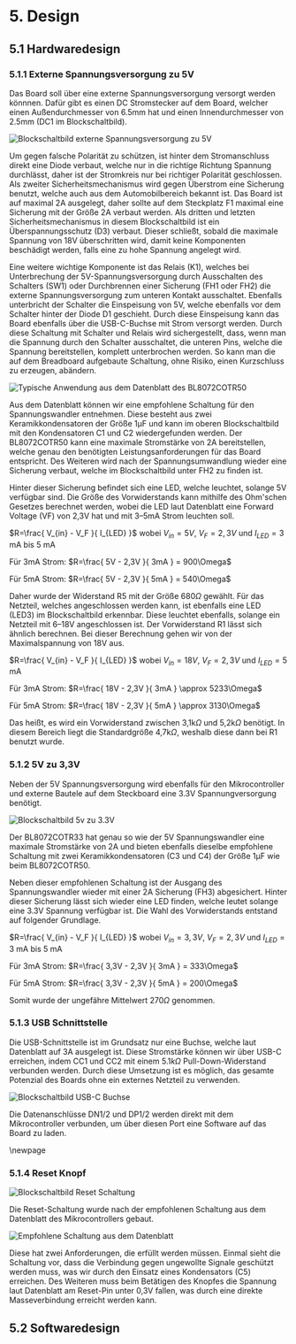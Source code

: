 # 5. Design

## 5.1 Hardwaredesign

### 5.1.1 Externe Spannungsversorgung zu 5V 
Das Board soll über eine externe Spannungsversorgung versorgt werden könnnen. Dafür gibt es einen DC Stromstecker auf dem Board, welcher einen Außendurchmesser von 6.5mm hat und einen Innendurchmesser von 2.5mm (DC1 im Blockschaltbild).

![Blockschaltbild externe Spannungsversorgung zu 5V](Bilder/Module/EXT_5V_SWITCH.png)

Um gegen falsche Polarität zu schützen, ist hinter dem Stromanschluss direkt eine Diode verbaut, welche nur in die richtige Richtung Spannung durchlässt, daher ist der Stromkreis nur bei richtiger Polarität geschlossen. Als zweiter Sicherheitsmechanismus wird gegen Überstrom eine Sicherung benutzt, welche auch aus dem Automobilbereich bekannt ist. Das Board ist auf maximal 2A ausgelegt, daher sollte auf dem Steckplatz F1 maximal eine Sicherung mit der Größe 2A verbaut werden. Als dritten und letzten Sicherheitsmechanismus in diesem Blockschaltbild ist ein Überspannungsschutz (D3) verbaut. Dieser schließt, sobald die maximale Spannung von 18V überschritten wird, damit keine Komponenten beschädigt werden, falls eine zu hohe Spannung angelegt wird.

Eine weitere wichtige Komponente ist das Relais (K1), welches bei Unterbrechung der 5V-Spannungsversorgung durch Ausschalten des Schalters (SW1) oder Durchbrennen einer Sicherung (FH1 oder FH2) die externe Spannungsversorgung zum unteren Kontakt ausschaltet. Ebenfalls unterbricht der Schalter die Einspeisung von 5V, welche ebenfalls vor dem Schalter hinter der Diode D1 geschieht. Durch diese Einspeisung kann das Board ebenfalls über die USB-C-Buchse mit Strom versorgt werden. Durch diese Schaltung mit Schalter und Relais wird sichergestellt, dass, wenn man die Spannung durch den Schalter ausschaltet, die unteren Pins, welche die Spannung bereitstellen, komplett unterbrochen werden. So kann man die auf dem Breadboard aufgebaute Schaltung, ohne Risiko, einen Kurzschluss zu erzeugen, abändern.

![Typische Anwendung aus dem Datenblatt des BL8072COTR50](Bilder/Module/BL8072COTR33_TA.png)

Aus dem Datenblatt können wir eine empfohlene Schaltung für den Spannungswandler entnehmen. Diese besteht aus zwei Keramikkondensatoren der Größe 1µF und kann im oberen Blockschaltbild mit den Kondensatoren C1 und C2 wiedergefunden werden. Der BL8072COTR50 kann eine maximale Stromstärke von 2A bereitstellen, welche genau den benötigten Leistungsanforderungen für das Board entspricht. Des Weiteren wird nach der Spannungsumwandlung wieder eine Sicherung verbaut, welche im Blockschaltbild unter FH2 zu finden ist.

Hinter dieser Sicherung befindet sich eine LED, welche leuchtet, solange 5V verfügbar sind. Die Größe des Vorwiderstands kann mithilfe des Ohm'schen Gesetzes berechnet werden, wobei die LED laut Datenblatt eine Forward Voltage (VF) von 2,3V hat und mit 3–5mA Strom leuchten soll.

$R=\frac{ V_{in} - V_F }{ I_{LED} }$ wobei $V_{in}=5V$, $V_F=2,3V$ und $I_{LED}=3\text{ mA bis } 5\text{ mA }$

Für 3mA Strom: $R=\frac{ 5V - 2,3V }{ 3mA } = 900\Omega$

Für 5mA Strom: $R=\frac{ 5V - 2,3V }{ 5mA } = 540\Omega$

Daher wurde der Widerstand R5 mit der Größe 680$\Omega$ gewählt. Für das Netzteil, welches angeschlossen werden kann, ist ebenfalls eine LED (LED3) im Blockschaltbild erkennbar. Diese leuchtet ebenfalls, solange ein Netzteil mit 6–18V angeschlossen ist. Der Vorwiderstand R1 lässt sich ähnlich berechnen. Bei dieser Berechnung gehen wir von der Maximalspannung von 18V aus.

$R=\frac{ V_{in} - V_F }{ I_{LED} }$ wobei $V_{in}=18V$, $V_F=2,3V$ und $I_{LED}=5\text{ mA }$

Für 3mA Strom: $R=\frac{ 18V - 2,3V }{ 3mA } \approx 5233\Omega$

Für 5mA Strom: $R=\frac{ 18V - 2,3V }{ 5mA } \approx 3130\Omega$

Das heißt, es wird ein Vorwiderstand zwischen 3,1k$\Omega$ und 5,2k$\Omega$ benötigt. In diesem Bereich liegt die Standardgröße 4,7k$\Omega$, weshalb diese dann bei R1 benutzt wurde.

### 5.1.2 5V zu 3,3V

Neben der 5V Spannungsversorgung wird ebenfalls für den Mikrocontroller und externe Bautele auf dem Steckboard eine 3.3V Spannungversorgung benötigt.

![Blockschaltbild 5v zu 3.3V](Bilder/Module/5V_TO_3.3V.png)

Der BL8072COTR33 hat genau so wie der 5V Spannungswandler eine maximale Stromstärke von 2A und bieten ebenfalls dieselbe empfohlene Schaltung mit zwei Keramikkondensatoren (C3 und C4) der Größe 1µF wie beim BL8072COTR50. 

Neben dieser empfohlenen Schaltung ist der Ausgang des Spannungswandler wieder mit einer 2A Sicherung (FH3) abgesichert. Hinter dieser Sicherung lässt sich wieder eine LED finden, welche leutet solange eine 3.3V Spannung verfügbar ist. Die Wahl des Vorwiderstands entstand auf folgender Grundlage. 

$R=\frac{ V_{in} - V_F }{ I_{LED} }$ wobei $V_{in}=3,3V$, $V_F=2,3V$ und $I_{LED}=3\text{ mA bis } 5\text{ mA }$

Für 3mA Strom: $R=\frac{ 3,3V - 2,3V }{ 3mA } = 333\Omega$

Für 5mA Strom: $R=\frac{ 3,3V - 2,3V }{ 5mA } = 200\Omega$

Somit wurde der ungefähre Mittelwert 270$\Omega$ genommen. 

### 5.1.3 USB Schnittstelle

Die USB-Schnittstelle ist im Grundsatz nur eine Buchse, welche laut Datenblatt auf 3A ausgelegt ist. Diese Stromstärke können wir über USB-C erreichen, indem CC1 und CC2 mit einem $5.1k\Omega$ Pull-Down-Widerstand verbunden werden. Durch diese Umsetzung ist es möglich, das gesamte Potenzial des Boards ohne ein externes Netzteil zu verwenden.

![Blockschaltbild USB-C Buchse](Bilder/Module/USB_C_CON.png)

Die Datenanschlüsse DN1/2 und DP1/2 werden direkt mit dem Mikrocontroller verbunden, um über diesen Port eine Software auf das Board zu laden.

\newpage

### 5.1.4 Reset Knopf

![Blockschaltbild Reset Schaltung](Bilder/Module/RESET.png)

Die Reset-Schaltung wurde nach der empfohlenen Schaltung aus dem Datenblatt des Mikrocontrollers gebaut.

![Empfohlene Schaltung aus dem Datenblatt](Bilder/Module/R_RESET.png)

Diese hat zwei Anforderungen, die erfüllt werden müssen. Einmal sieht die Schaltung vor, dass die Verbindung gegen ungewollte Signale geschützt werden muss, was wir durch den Einsatz eines Kondensators (C5) erreichen. Des Weiteren muss beim Betätigen des Knopfes die Spannung laut Datenblatt am Reset-Pin unter 0,3V fallen, was durch eine direkte Masseverbindung erreicht werden kann.

## 5.2 Softwaredesign


